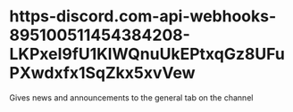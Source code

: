 # https-discord.com-api-webhooks-895100511454384208-LKPxeI9fU1KlWQnuUkEPtxqGz8UFuPXwdxfx1SqZkx5xvVew
Gives news and announcements to the general tab on the channel
